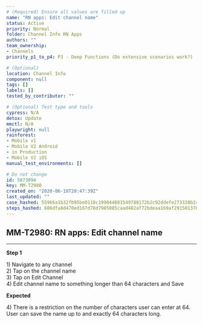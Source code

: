 ```yaml
---
# (Required) Ensure all values are filled up
name: "RN apps: Edit channel name"
status: Active
priority: Normal
folder: Channel Info RN Apps
authors: ""
team_ownership:
- Channels
priority_p1_to_p4: P3 - Deep Functions (Do extensive scenarios work?)

# (Optional)
location: Channel Info
component: null
tags: []
labels: []
tested_by_contributor: ""

# (Optional) Test type and tools
cypress: N/A
detox: Update
mmctl: N/A
playwright: null
rainforest:
- Mobile v1
- Mobile V2 Android
- in Production
- Mobile V2 iOS
manual_test_environments: []

# Do not change
id: 5873094
key: MM-T2980
created_on: "2020-06-18T20:47:39Z"
last_updated: ""
case_hashed: 55966a1b32fb95be0118c199044881549788172b2c92ddefe273328b2a89385b6cb5bc1400091428093d3238f1fc10e6
steps_hashed: 606dfa8d470ed167d78d7985085caad482af72bdeaa1b9af291501370834e711fc0bf3abf3d34bd2b8f9a02fa3a5c90c
---
```


<!-- (Auto-generated) Based on frontmatter's "key" and "name" -->

## MM-T2980: RN apps: Edit channel name

---

**Step 1**

1\) Navigate to any channel\
2\) Tap on the channel name\
3\) Tap on Edit Channel\
4\) Edit channel name to something longer than 64 characters and Save

**Expected**

4\) There is a restriction on the number of characters user can enter at 64. User can save the name up to and exactly 64 characters long.
